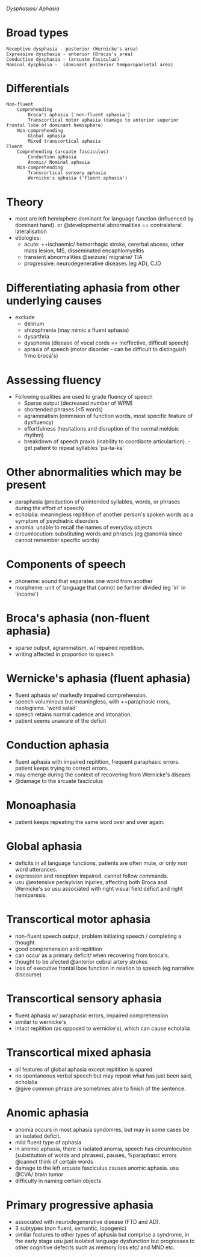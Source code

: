 ###### Dysphasias/ Aphasia

# Broad types
    Receptive dysphasia - posterior (Wernicke's area)
    Expressive dysphasia - anterior (Brocas's area)
    Conductive dysphasia - (arcuate fasiculus)
    Nominal dysphasia -  (dominant posterior temporoparietal area)


# Differentials
    Non-fluent
        Comprehending
            Broca's aphasia ('non-fluent aphasia')
            Transcortical motor aphasia (damage to anterior superior frontal lobe of dominant hemisphere)
        Non-comprehending   
            Global aphasia
            Mixed transcortical aphasia
    Fluent
        Comprehending (arcuate fasciculus)
            Conduction aphasia
            Anomic/ Nominal aphasia
        Non-comprehending
            Transcortical sensory aphasia
            Wernicke's aphasia ('fluent aphasia')

# Theory
- most are left hemisphere dominant for language function (influenced by dominant hand). or @developmental abnormalities == contralateral lateralisation
- etiologies: 
    + acute: ++ischaemic/ hemorrhagic stroke, cererbal abcess, other mass lesion, MS, disseminated encaphlomyelitis
    + transient abnormalities @seizure/ migraine/ TIA
    + progressive: neurodegenerative diseases (eg AD), CJD


# Differentiating aphasia from other underlying causes
- exclude
    + delirium
    + shizophrenia (may mimic a fluent aphasia)
    + dysarthria
    + dysphonia (disease of vocal cords == ineffective, difficult speech)
    + apraxia of speech (motor disorder - can be difficult to distinguish frmo broca's)

# Assessing fluency
- Following qualities are used to grade fluency of speech
    + Sparse output (decreased number of WPM)
    + shortended phrases (<5 words)
    + agrammatism (ommision of function words, most specific feature of dysfluency)
    + effortfulness (hesitations and disruption of the normal meldoic rhythm)
    + breakdown of speech praxis (inability to coordiacte articulartion). - get patient to repeat syllables 'pa-ta-ka'

# Other abnormalities which may be present
- paraphasia (production of unintended syllables, words, or phrases during the effort of speech)
- echolalia: meaningless repitition of another person's spoken words as a symptom of psychiatric disorders
- anomia: unable to recall the names of everyday objects
- circumlocution: substituting words and phrases (eg @anomia since cannot remember specific words)


# Components of speech
- phoneme: sound that separates one word from another
- morpheme: unit of language that cannot be further divided (eg 'in' in 'income')


# Broca's aphasia (non-fluent aphasia)
- sparse output, agrammatism, w/ repaired repetition.
- writing affected in proportion to speech

# Wernicke's aphasia (fluent aphasia)
- fluent aphasia w/ markedly impaired comprehension. 
- speech voluminous but meaningless, with ++paraphasic rrors, neologisms. 'word salad'
- speech retains normal cadence and intonation. 
- patient seems unaware of the deficit

# Conduction aphasia
- fluent aphasia with impaired repitition, frequent paraphasic errors. patient keeps trying to correct errors.
- may emerge during the context of recovering from Wernicke's diseaes
- @damage to the arcuate fasciculus

# Monoaphasia
- patient keeps repeating the same word over and over again.

# Global aphasia
- deficits in all language functions, patients are often mute, or only non word utterances. 
- expression and reception impaired. cannot follow commands. 
- usu @extensive perisylvian injuries, affecting both Broca and Wernicke's so usu associated with right visual field deficit and right hemiparesis.

# Transcortical motor aphasia
- non-fluent speech output, problem initiating speech / completing a thought. 
- good comprehension and repitition
- can occur as a primary deficit/ when recovering from broca's. 
- thought to be afected @anterior cebral artery strokes
- loss of executive frontal lboe function in relation to speech (eg narrative discourse)

# Transcortical sensory aphasia
- fluent aphasia w/ paraphasic errors, impaired comprehension
- similar to wernicke's
- intact repitition (as opposed to wernicke's), which can cause echolalia 

# Transcortical mixed aphasia
- all features of global aphasia except repitition is spared
- no spontaneous verbal speech but may repeat what has just been said, echolalia
- @give common phrase are sometimes able to finish of the sentence. 


# Anomic aphasia
- anomia occurs in most aphasia syndomres, but may in some cases be an isolated deficit. 
- mild fluent type of aphasia
- in anomic aphasia, there is isolated anomia, speech has circumlocution (substitution of words and phrases), pauses, %paraphasic errors @cannot think of certain words
- damage to the left arcuate fasciculus causes anomic aphasia. usu @CVA/ brain tumor
- difficulty in naming certain objects

# Primary progressive aphasia
- associated with neurodegenerative disease (FTD and AD).
- 3 subtypes (non fluent, semantic, lopogenic)
- similar features to other types of aphasia but comprise a syndrome, in the early stage usu just isolated language dysfunction but progresses to other cognitive defecits such as memory loss etc/ and MND etc.
